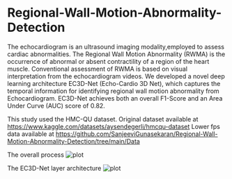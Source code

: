 # Regional-Wall-Motion-Abnormality-Detection
The echocardiogram is an ultrasound imaging modality,employed to assess cardiac abnormalities. 
The Regional Wall Motion Abnormality (RWMA) is the occurrence of abnormal or absent contractility of a region of the heart muscle. 
Conventional assessment of RWMA is based on visual interpretation from the echocardiogram videos.
We developed a novel deep learning architecture EC3D-Net (Echo-Cardio 3D Net), which captures the temporal information for identifying regional wall motion abnormality from Echocardiogram.
EC3D-Net achieves both an overall F1-Score and an Area Under Curve (AUC) score of 0.82.

This study used the HMC-QU dataset. Original dataset available at https://www.kaggle.com/datasets/aysendegerli/hmcqu-dataset
Lower fps data available at https://github.com/SanjeeviGunasekaran/Regional-Wall-Motion-Abnormality-Detection/tree/main/Data

The overall process
![plot](https://github.com/SanjeeviGunasekaran/Regional-Wall-Motion-Abnormality-Detection/blob/main/overall%20ec3d-net.jpg)

The EC3D-Net layer architecture 
![plot](https://github.com/SanjeeviGunasekaran/Regional-Wall-Motion-Abnormality-Detection/blob/main/new%20cnn3.jpg)
